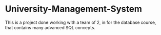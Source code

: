 # University-Management-System
This is a project done working with a team of 2, in for the database course, that contains many advanced SQL concepts.
